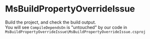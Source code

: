 MsBuildPropertyOverrideIssue
============================

Build the project, and check the build output.  
You will see `CompileDependsOn` is "untouched" by our code in `MsBuildPropertyOverrideIssue\MsBuildPropertyOverrideIssue.csproj`

